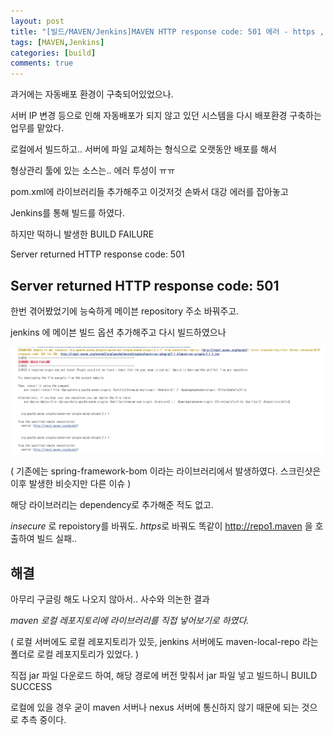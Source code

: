 ```yaml
---
layout: post
title: "[빌드/MAVEN/Jenkins]MAVEN HTTP response code: 501 에러 - https , insecure 안먹힐 때 "
tags: [MAVEN,Jenkins]
categories: [build]
comments: true
---
```


과거에는 자동배포 환경이 구축되어있었으나.

서버 IP 변경 등으로 인해 자동배포가 되지 않고 있던 시스템을 다시 배포환경 구축하는 업무를 맡았다.

로컬에서 빌드하고.. 서버에 파일 교체하는 형식으로 오랫동안 배포를 해서 

형상관리 툴에 있는 소스는.. 에러 투성이 ㅠㅠ

pom.xml에 라이브러리들 추가해주고 이것저것 손봐서 대강 에러를 잡아놓고

Jenkins를 통해 빌드를 하였다.

하지만 떡하니 발생한 BUILD FAILURE 

Server returned HTTP response code: 501

## Server returned HTTP response code: 501


한번 겪어봤었기에 능숙하게 메이븐 repository 주소 바꿔주고.

jenkins 에 메이븐 빌드 옵션 추가해주고 다시 빌드하였으나  

![501](/assets/img/20200721/501.png)

( 기존에는 spring-framework-bom 이라는 라이브러리에서 발생하였다. 스크린샷은 이후 발생한 비슷지만 다른 이슈 )

해당 라이브러리는 dependency로 추가해준 적도 없고.

*insecure* 로 repoistory를 바꿔도. *https*로 바꿔도 똑같이 http://repo1.maven 을 호출하여 빌드 실패..



## 해결

아무리 구글링 해도 나오지 않아서.. 사수와 의논한 결과

*maven 로컬 레포지토리에 라이브러리를 직접 넣어보기로 하였다.*

( 로컬 서버에도 로컬 레포지토리가 있듯, jenkins 서버에도 maven-local-repo 라는 폴더로 로컬 레포지토리가 있었다. )

직접 jar 파일 다운로드 하여, 해당 경로에 버전 맞춰서 jar 파일 넣고 빌드하니 BUILD SUCCESS

로컬에 있을 경우 굳이 maven 서버나 nexus 서버에 통신하지 않기 때문에 되는 것으로 추측 중이다. 







